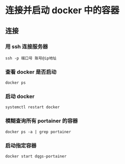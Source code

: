 # 连接并启动 docker 中的容器
## 连接
### 用 ssh 连接服务器
```
ssh -p 端口号 账号@ip地址
```
### 查看 docker 是否启动
```
docker ps
```

### 启动 docker
```
systemctl restart docker
```

### 模糊查询所有 portainer 的容器 
```
docker ps -a | grep portainer
```

### 启动指定容器
```
docker start dqgs-portainer
```